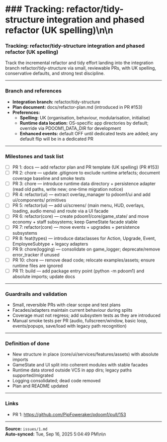 # ### Tracking: refactor/tidy-structure integration and phased refactor (UK spelling)\n\n<!-- Auto-synced from local issues/1.md -->

### Tracking: refactor/tidy-structure integration and phased refactor (UK spelling)

Track the incremental refactor and tidy effort landing into the integration branch refactor/tidy-structure via small, reviewable PRs, with UK spelling, conservative defaults, and strong test discipline.

---

### Branch and references
- **Integration branch:** refactor/tidy-structure
- **Plan document:** docs/refactor-plan.md (introduced in PR #153)
- **Preferences:**
  - **Spelling:** UK (organisation, behaviour, modularisation, initialise)
  - **Runtime data location:** OS-specific app directories by default; override via PDOOM1_DATA_DIR for development
  - **Enhanced events:** default OFF until dedicated tests are added; any default flip will be in a dedicated PR

---

### Milestones and task list
- [ ] PR 1: docs — add refactor plan and PR template (UK spelling) (PR #153)
- [ ] PR 2: chore — update .gitignore to exclude runtime artefacts; document coverage baseline and smoke tests
- [ ] PR 3: chore — introduce runtime data directory + persistence adapter (read old paths, write new; one-time migration notice)
- [ ] PR 4: refactor(ui) — extract overlay_manager to pdoom1/ui and add ui/components/ primitives
- [ ] PR 5: refactor(ui) — add ui/screens/ (main menu, HUD, overlays, loading, audio menu) and route via a UI facade
- [ ] PR 6: refactor(core) — create pdoom1/core/game_state/ and move economy + staff subsystems; keep GameState facade stable
- [ ] PR 7: refactor(core) — move events + upgrades + persistence subsystems
- [ ] PR 8: feat(types) — introduce dataclasses for Action, Upgrade, Event, EmployeeSubtype + legacy adapters
- [ ] PR 9: chore(logging) — consolidate on game_logger; deprecate/remove error_tracker if unused
- [ ] PR 10: chore — remove dead code; relocate examples/assets; ensure runtime files are ignored
- [ ] PR 11: build — add package entry point (python -m pdoom1) and absolute imports; update docs

---

### Guardrails and validation
- Small, reversible PRs with clear scope and test plans
- Facades/adapters maintain current behaviour during splits
- Coverage must not regress; add subsystem tests as they are introduced
- Manual smoke tests per PR (audio, fullscreen/window, basic loop, events/popups, save/load with legacy path recognition)

---

### Definition of done
- New structure in place (core/ui/services/features/assets) with absolute imports
- GameState and UI split into coherent modules with stable facades
- Runtime data stored outside VCS in app dirs; legacy paths supported/migrated
- Logging consolidated; dead code removed
- Plan and README updated

---

### Links
- PR 1: https://github.com/PipFoweraker/pdoom1/pull/153

---
**Source:** `issues/1.md`  
**Auto-synced:** Tue, Sep 16, 2025  5:04:49 PM\n\n<!-- GitHub Issue #313 -->